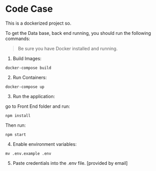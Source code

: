 # Code Case

This is a dockerized project so.

To get the Data base, back end running, you should run the following commands:

> Be sure you have Docker installed and running.

1. Build Images:

```shell
docker-compose build
```

2. Run Containers:

```shell
docker-compose up
```

3. Run the application:

go to Front End folder and run:

```shell
npm install
```

Then run:

```shell
npm start
```

4. Enable environment variables:

```shell
mv .env.example .env
```

5. Paste credentials into the .env file. [provided by email]